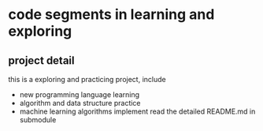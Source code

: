 # code segments in learning and exploring 

## project detail
this is a exploring and practicing project, include
- new programming language learning
- algorithm and data structure practice
- machine learning algorithms implement
read the detailed README.md in submodule
